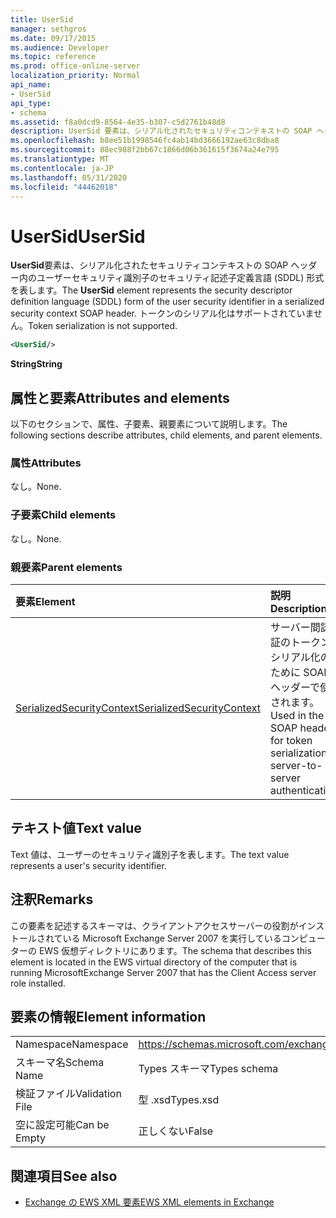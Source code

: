 ```yaml
---
title: UserSid
manager: sethgros
ms.date: 09/17/2015
ms.audience: Developer
ms.topic: reference
ms.prod: office-online-server
localization_priority: Normal
api_name:
- UserSid
api_type:
- schema
ms.assetid: f8a0dcd9-8564-4e35-b307-c5d2761b48d8
description: UserSid 要素は、シリアル化されたセキュリティコンテキストの SOAP ヘッダー内のユーザーセキュリティ識別子のセキュリティ記述子定義言語 (SDDL) 形式を表します。 トークンのシリアル化はサポートされていません。
ms.openlocfilehash: b8ee51b1998546fc4ab14bd3666192ae63c8dba8
ms.sourcegitcommit: 88ec988f2bb67c1866d06b361615f3674a24e795
ms.translationtype: MT
ms.contentlocale: ja-JP
ms.lasthandoff: 05/31/2020
ms.locfileid: "44462018"
---
```

# <a name="usersid"></a><span data-ttu-id="3cf13-104">UserSid</span><span class="sxs-lookup"><span data-stu-id="3cf13-104">UserSid</span></span>

<span data-ttu-id="3cf13-105">**UserSid**要素は、シリアル化されたセキュリティコンテキストの SOAP ヘッダー内のユーザーセキュリティ識別子のセキュリティ記述子定義言語 (SDDL) 形式を表します。</span><span class="sxs-lookup"><span data-stu-id="3cf13-105">The **UserSid** element represents the security descriptor definition language (SDDL) form of the user security identifier in a serialized security context SOAP header.</span></span> <span data-ttu-id="3cf13-106">トークンのシリアル化はサポートされていません。</span><span class="sxs-lookup"><span data-stu-id="3cf13-106">Token serialization is not supported.</span></span> 
  
```xml
<UserSid/>
```

 <span data-ttu-id="3cf13-107">**String**</span><span class="sxs-lookup"><span data-stu-id="3cf13-107">**String**</span></span>
## <a name="attributes-and-elements"></a><span data-ttu-id="3cf13-108">属性と要素</span><span class="sxs-lookup"><span data-stu-id="3cf13-108">Attributes and elements</span></span>

<span data-ttu-id="3cf13-109">以下のセクションで、属性、子要素、親要素について説明します。</span><span class="sxs-lookup"><span data-stu-id="3cf13-109">The following sections describe attributes, child elements, and parent elements.</span></span>
  
### <a name="attributes"></a><span data-ttu-id="3cf13-110">属性</span><span class="sxs-lookup"><span data-stu-id="3cf13-110">Attributes</span></span>

<span data-ttu-id="3cf13-111">なし。</span><span class="sxs-lookup"><span data-stu-id="3cf13-111">None.</span></span>
  
### <a name="child-elements"></a><span data-ttu-id="3cf13-112">子要素</span><span class="sxs-lookup"><span data-stu-id="3cf13-112">Child elements</span></span>

<span data-ttu-id="3cf13-113">なし。</span><span class="sxs-lookup"><span data-stu-id="3cf13-113">None.</span></span>
  
### <a name="parent-elements"></a><span data-ttu-id="3cf13-114">親要素</span><span class="sxs-lookup"><span data-stu-id="3cf13-114">Parent elements</span></span>

|<span data-ttu-id="3cf13-115">**要素**</span><span class="sxs-lookup"><span data-stu-id="3cf13-115">**Element**</span></span>|<span data-ttu-id="3cf13-116">**説明**</span><span class="sxs-lookup"><span data-stu-id="3cf13-116">**Description**</span></span>|
|:-----|:-----|
|[<span data-ttu-id="3cf13-117">SerializedSecurityContext</span><span class="sxs-lookup"><span data-stu-id="3cf13-117">SerializedSecurityContext</span></span>](serializedsecuritycontext.md) <br/> |<span data-ttu-id="3cf13-118">サーバー間認証のトークンシリアル化のために SOAP ヘッダーで使用されます。</span><span class="sxs-lookup"><span data-stu-id="3cf13-118">Used in the SOAP header for token serialization in server-to-server authentication.</span></span>  <br/> |
   
## <a name="text-value"></a><span data-ttu-id="3cf13-119">テキスト値</span><span class="sxs-lookup"><span data-stu-id="3cf13-119">Text value</span></span>

<span data-ttu-id="3cf13-120">Text 値は、ユーザーのセキュリティ識別子を表します。</span><span class="sxs-lookup"><span data-stu-id="3cf13-120">The text value represents a user's security identifier.</span></span>
  
## <a name="remarks"></a><span data-ttu-id="3cf13-121">注釈</span><span class="sxs-lookup"><span data-stu-id="3cf13-121">Remarks</span></span>

<span data-ttu-id="3cf13-122">この要素を記述するスキーマは、クライアントアクセスサーバーの役割がインストールされている Microsoft Exchange Server 2007 を実行しているコンピューターの EWS 仮想ディレクトリにあります。</span><span class="sxs-lookup"><span data-stu-id="3cf13-122">The schema that describes this element is located in the EWS virtual directory of the computer that is running MicrosoftExchange Server 2007 that has the Client Access server role installed.</span></span>
  
## <a name="element-information"></a><span data-ttu-id="3cf13-123">要素の情報</span><span class="sxs-lookup"><span data-stu-id="3cf13-123">Element information</span></span>

|||
|:-----|:-----|
|<span data-ttu-id="3cf13-124">Namespace</span><span class="sxs-lookup"><span data-stu-id="3cf13-124">Namespace</span></span>  <br/> |https://schemas.microsoft.com/exchange/services/2006/types  <br/> |
|<span data-ttu-id="3cf13-125">スキーマ名</span><span class="sxs-lookup"><span data-stu-id="3cf13-125">Schema Name</span></span>  <br/> |<span data-ttu-id="3cf13-126">Types スキーマ</span><span class="sxs-lookup"><span data-stu-id="3cf13-126">Types schema</span></span>  <br/> |
|<span data-ttu-id="3cf13-127">検証ファイル</span><span class="sxs-lookup"><span data-stu-id="3cf13-127">Validation File</span></span>  <br/> |<span data-ttu-id="3cf13-128">型 .xsd</span><span class="sxs-lookup"><span data-stu-id="3cf13-128">Types.xsd</span></span>  <br/> |
|<span data-ttu-id="3cf13-129">空に設定可能</span><span class="sxs-lookup"><span data-stu-id="3cf13-129">Can be Empty</span></span>  <br/> |<span data-ttu-id="3cf13-130">正しくない</span><span class="sxs-lookup"><span data-stu-id="3cf13-130">False</span></span>  <br/> |
   
## <a name="see-also"></a><span data-ttu-id="3cf13-131">関連項目</span><span class="sxs-lookup"><span data-stu-id="3cf13-131">See also</span></span>



- [<span data-ttu-id="3cf13-132">Exchange の EWS XML 要素</span><span class="sxs-lookup"><span data-stu-id="3cf13-132">EWS XML elements in Exchange</span></span>](ews-xml-elements-in-exchange.md)

